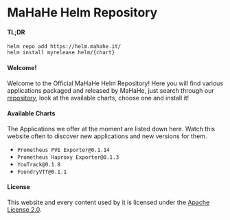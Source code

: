 # MaHaHe Helm Repository

#### TL;DR
```console
helm repo add https://helm.mahahe.it/
helm install myrelease helm/{chart}
```

#### Welcome!

Welcome to the Official MaHaHe Helm Repository! Here you will find various applications packaged and released by MaHaHe, just search through our [repository](https://gitea.mahahe.it/Mahahe/helm), look at the available charts, choose one and install it!

#### Available Charts

The Applications we offer at the moment are listed down here. Watch this website often to discover new applications and new versions for them.

 - ```Prometheus PVE Exporter@0.1.14```
 - ```Prometheus Haproxy Exporter@0.1.3```
 - ```YouTrack@0.1.8```
 - ```FoundryVTT@0.1.1```

#### License

This website and every content used by it is licensed under the [Apache License 2.0](https://www.apache.org/licenses/LICENSE-2.0).
